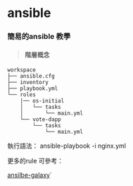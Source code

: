 # ansible
### 簡易的ansible 教學
>#### 階層概念
```
workspace  
├── ansible.cfg  
├── inventory  
├── playbook.yml  
└── roles  
    |── os-initial 
    │   └── tasks
    │       └── main.yml
    └── vote-dapp
        └── tasks
            └── main.yml
```
執行語法： ansible-playbook  -i nginx.yml



更多的rule 可參考：

[ansilbe-galaxy](https://blog.csdn.net/weixin_43557605/article/details/103767610)`